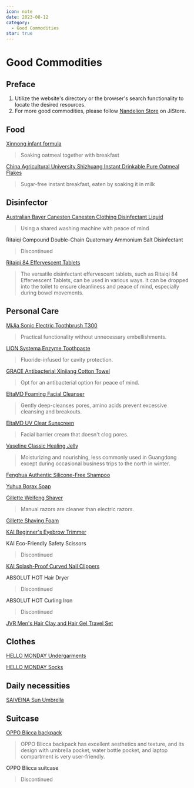```yaml
---
icon: note
date: 2023-08-12
category:
  - Good Commodities
star: true
---
```


# Good Commodities

## Preface

1. Utilize the website's directory or the browser's search functionality to locate the desired resources.
2. For more good commodities, please follow [Nandelion Store](https://m.jstore.site/store/5e881d1a5ededd00186f03ce) on JiStore.

## Food

[Xinnong infant formula](https://m.tb.cn/h.52tV1PK)
> Soaking oatmeal together with breakfast

[China Agricultural University Shizhuang Instant Drinkable Pure Oatmeal Flakes](https://m.tb.cn/h.52cBWYS)
> Sugar-free instant breakfast, eaten by soaking it in milk

## Disinfector

[Australian Bayer Canesten Canesten Clothing Disinfectant Liquid](https://m.tb.cn/h.5XRxbW4)
> Using a shared washing machine with peace of mind

Ritaiqi Compound Double-Chain Quaternary Ammonium Salt Disinfectant
> Discontinued

[Ritaiqi 84 Effervescent Tablets](https://m.tb.cn/h.52XZoLZ?tk=6m3LdwcEDao)
> The versatile disinfectant effervescent tablets, such as Ritaiqi 84 Effervescent Tablets, can be used in various ways. It can be dropped into the toilet to ensure cleanliness and peace of mind, especially during bowel movements.

## Personal Care

[MiJia Sonic Electric Toothbrush T300](https://m.tb.cn/h.5O5hwxT?tk=B3xxWUatKl7)
> Practical functionality without unnecessary embellishments.

[LION Systema Enzyme Toothpaste](https://m.tb.cn/h.5Nf3ux0)
> Fluoride-infused for cavity protection.

[GRACE Antibacterial Xinjiang Cotton Towel](https://m.tb.cn/h.5mjPyVJ)
> Opt for an antibacterial option for peace of mind.

[EltaMD Foaming Facial Cleanser](https://m.tb.cn/h.5NkXlen)
> Gently deep-cleanses pores, amino acids prevent excessive cleansing and breakouts.

[EltaMD UV Clear Sunscreen](https://m.tb.cn/h.5OlMmfb)
> Facial barrier cream that doesn't clog pores.

[Vaseline Classic Healing Jelly](https://m.tb.cn/h.5mXBBGP)
> Moisturizing and nourishing, less commonly used in Guangdong except during occasional business trips to the north in winter.

[Fenghua Authentic Silicone-Free Shampoo](https://m.tb.cn/h.5mqDNfG)

[Yuhua Borax Soap](https://m.tb.cn/h.5OlGGAL)

[Gillette Weifeng Shaver](https://m.tb.cn/h.5N4uK7H)
> Manual razors are cleaner than electric razors.

[Gillette Shaving Foam](https://m.tb.cn/h.5N9BX7t)

[KAI Beginner's Eyebrow Trimmer](https://m.tb.cn/h.5mjbN9h)

KAI Eco-Friendly Safety Scissors
> Discontinued

[KAI Splash-Proof Curved Nail Clippers](https://m.tb.cn/h.5O55yVi)

ABSOLUT HOT Hair Dryer
> Discontinued

ABSOLUT HOT Curling Iron
> Discontinued

[JVR Men's Hair Clay and Hair Gel Travel Set](https://m.tb.cn/h.5mXtL6Z)

## Clothes

[HELLO MONDAY Undergarments](https://m.tb.cn/h.5mjkkHb?tk=5BDYWUZZGMG)

[HELLO MONDAY Socks](https://m.tb.cn/h.5Nfh2Kr?tk=GSVfWUZZhJE)

## Daily necessities

[SAIVEINA Sun Umbrella](https://m.tb.cn/h.5OwosCh)

## Suitcase

[OPPO Blicca backpack](https://j.youzan.com/0zd3S6)
> OPPO Blicca backpack has excellent aesthetics and texture, and its design with umbrella pocket, water bottle pocket, and laptop compartment is very user-friendly.

OPPO Blicca suitcase
> Discontinued